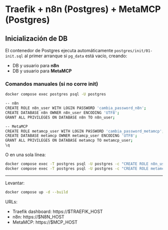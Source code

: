 # Traefik + n8n (Postgres) + MetaMCP (Postgres)

## Inicialización de DB
El contenedor de Postgres ejecuta automáticamente `postgres/init/01-init.sql` al primer arranque si `pg_data` está vacío, creando:
- DB y usuario para **n8n**
- DB y usuario para **MetaMCP**

### Comandos manuales (si no corre init)
```bash
docker compose exec postgres psql -U postgres

-- n8n
CREATE ROLE n8n_user WITH LOGIN PASSWORD 'cambia_password_n8n';
CREATE DATABASE n8n OWNER n8n_user ENCODING 'UTF8';
GRANT ALL PRIVILEGES ON DATABASE n8n TO n8n_user;

-- MetaMCP
CREATE ROLE metamcp_user WITH LOGIN PASSWORD 'cambia_password_metamcp';
CREATE DATABASE metamcp OWNER metamcp_user ENCODING 'UTF8';
GRANT ALL PRIVILEGES ON DATABASE metamcp TO metamcp_user;
\q
```
O en una sola línea:
```bash
docker compose exec -T postgres psql -U postgres -c "CREATE ROLE n8n_user WITH LOGIN PASSWORD 'cambia_password_n8n'; CREATE DATABASE n8n OWNER n8n_user;"
docker compose exec -T postgres psql -U postgres -c "CREATE ROLE metamcp_user WITH LOGIN PASSWORD 'cambia_password_metamcp'; CREATE DATABASE metamcp OWNER metamcp_user;"
```
---
Levantar:
```bash
docker compose up -d --build
```
URLs:
- Traefik dashboard: https://$TRAEFIK_HOST
- n8n: https://$N8N_HOST
- MetaMCP: https://$MCP_HOST
